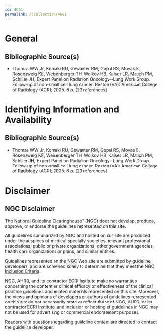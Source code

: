 ```yaml
---
id: 4661
permalink: /:collection/4661
---
```


# General

## Bibliographic Source(s)

- Thomas WW Jr, Komaki RU, Gewanter RM, Gopal RS, Movas B, Rosenzweig KE, Weisenberger TH, Wolkov HB, Kaiser LR, Mauch PM, Schiller JH, Expert Panel on Radiation Oncology--Lung Work Group. Follow-up of non-small cell lung cancer. Reston (VA): American College of Radiology (ACR); 2005. 6 p. [23 references]

# Identifying Information and Availability

## Bibliographic Source(s)

- Thomas WW Jr, Komaki RU, Gewanter RM, Gopal RS, Movas B, Rosenzweig KE, Weisenberger TH, Wolkov HB, Kaiser LR, Mauch PM, Schiller JH, Expert Panel on Radiation Oncology--Lung Work Group. Follow-up of non-small cell lung cancer. Reston (VA): American College of Radiology (ACR); 2005. 6 p. [23 references]

# Disclaimer

## NGC Disclaimer

The National Guideline Clearinghouse™ (NGC) does not develop, produce, approve, or endorse the guidelines represented on this site.

All guidelines summarized by NGC and hosted on our site are produced under the auspices of medical specialty societies, relevant professional associations, public or private organizations, other government agencies, health care organizations or plans, and similar entities.

Guidelines represented on the NGC Web site are submitted by guideline developers, and are screened solely to determine that they meet the [NGC Inclusion Criteria](/help-and-about/summaries/inclusion-criteria).

NGC, AHRQ, and its contractor ECRI Institute make no warranties concerning the content or clinical efficacy or effectiveness of the clinical practice guidelines and related materials represented on this site. Moreover, the views and opinions of developers or authors of guidelines represented on this site do not necessarily state or reflect those of NGC, AHRQ, or its contractor ECRI Institute, and inclusion or hosting of guidelines in NGC may not be used for advertising or commercial endorsement purposes.

Readers with questions regarding guideline content are directed to contact the guideline developer.

